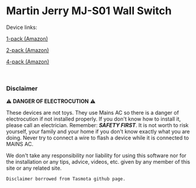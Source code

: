# Martin Jerry MJ-S01 Wall Switch

Device links:

 [1-pack (Amazon)](https://www.amazon.com/gp/product/B07GSTJ8TV/ref=as_li_tl?ie=UTF8&tag=mjoshd-20&camp=1789&creative=9325&linkCode=as2&creativeASIN=B07GSTJ8TV&linkId=08d957f4d2650d3de91c1f6f755878bd)

 [2-pack (Amazon)](https://www.amazon.com/gp/product/B07C235D9G/ref=as_li_tl?ie=UTF8&tag=mjoshd-20&camp=1789&creative=9325&linkCode=as2&creativeASIN=B07C235D9G&linkId=f28d599b010018d1a7d88ed941c29e01)

 [4-pack (Amazon)](https://www.amazon.com/gp/product/B07D8RKCYC/ref=as_li_tl?ie=UTF8&tag=mjoshd-20&camp=1789&creative=9325&linkCode=as2&creativeASIN=B07D8RKCYC&linkId=5faee0efb5c0e663ebb8b5197efb5f4c)	

 <br>

### Disclaimer

:warning: **DANGER OF ELECTROCUTION** :warning:

These devices are not toys. They use Mains AC so there is a danger of electrocution if not installed properly. If you don't know how to install it, please call an electrician. Remember: _**SAFETY FIRST**_. It is not worth to risk yourself, your family and your home if you don't know exactly what you are doing. Never try to connect a wire to flash a device while it is connected to MAINS AC.

We don't take any responsibility nor liability for using this software nor for the installation or any tips, advice, videos, etc. given by any member of this site or any related site.

```
Disclaimer borrowed from Tasmota github page.
```

